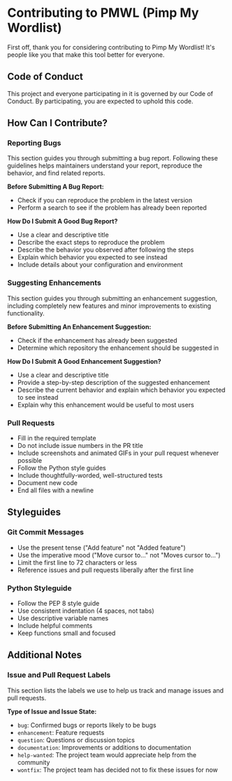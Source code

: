 # Contributing to PMWL (Pimp My Wordlist)

First off, thank you for considering contributing to Pimp My Wordlist! It's people like you that make this tool better for everyone.

## Code of Conduct

This project and everyone participating in it is governed by our Code of Conduct. By participating, you are expected to uphold this code.

## How Can I Contribute?

### Reporting Bugs

This section guides you through submitting a bug report. Following these guidelines helps maintainers understand your report, reproduce the behavior, and find related reports.

**Before Submitting A Bug Report:**
- Check if you can reproduce the problem in the latest version
- Perform a search to see if the problem has already been reported

**How Do I Submit A Good Bug Report?**
- Use a clear and descriptive title
- Describe the exact steps to reproduce the problem
- Describe the behavior you observed after following the steps
- Explain which behavior you expected to see instead
- Include details about your configuration and environment

### Suggesting Enhancements

This section guides you through submitting an enhancement suggestion, including completely new features and minor improvements to existing functionality.

**Before Submitting An Enhancement Suggestion:**
- Check if the enhancement has already been suggested
- Determine which repository the enhancement should be suggested in

**How Do I Submit A Good Enhancement Suggestion?**
- Use a clear and descriptive title
- Provide a step-by-step description of the suggested enhancement
- Describe the current behavior and explain which behavior you expected to see instead
- Explain why this enhancement would be useful to most users

### Pull Requests

- Fill in the required template
- Do not include issue numbers in the PR title
- Include screenshots and animated GIFs in your pull request whenever possible
- Follow the Python style guides
- Include thoughtfully-worded, well-structured tests
- Document new code
- End all files with a newline

## Styleguides

### Git Commit Messages

- Use the present tense ("Add feature" not "Added feature")
- Use the imperative mood ("Move cursor to..." not "Moves cursor to...")
- Limit the first line to 72 characters or less
- Reference issues and pull requests liberally after the first line

### Python Styleguide

- Follow the PEP 8 style guide
- Use consistent indentation (4 spaces, not tabs)
- Use descriptive variable names
- Include helpful comments
- Keep functions small and focused

## Additional Notes

### Issue and Pull Request Labels

This section lists the labels we use to help us track and manage issues and pull requests.

**Type of Issue and Issue State:**
- `bug`: Confirmed bugs or reports likely to be bugs
- `enhancement`: Feature requests
- `question`: Questions or discussion topics
- `documentation`: Improvements or additions to documentation
- `help-wanted`: The project team would appreciate help from the community
- `wontfix`: The project team has decided not to fix these issues for now
